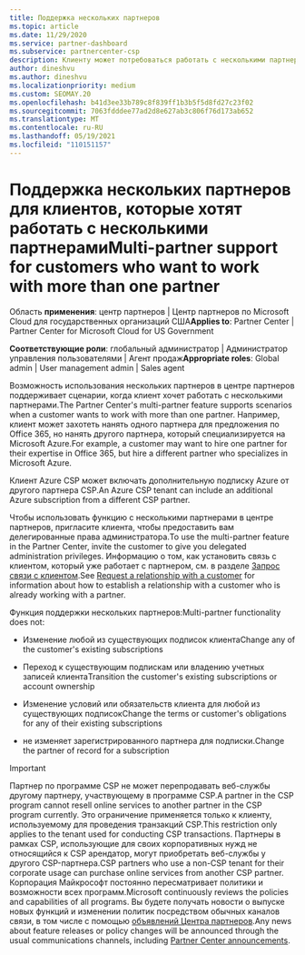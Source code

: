 ```yaml
---
title: Поддержка нескольких партнеров
ms.topic: article
ms.date: 11/29/2020
ms.service: partner-dashboard
ms.subservice: partnercenter-csp
description: Клиенту может потребоваться работать с несколькими партнерами в рамках программы поставщиков облачных решений, специализирующимися на разных услугах.
author: dineshvu
ms.author: dineshvu
ms.localizationpriority: medium
ms.custom: SEOMAY.20
ms.openlocfilehash: b41d3ee33b789c8f839ff1b3b5f5d8fd27c23f02
ms.sourcegitcommit: 7063fdddee77ad2d8e627ab3c806f76d173ab652
ms.translationtype: MT
ms.contentlocale: ru-RU
ms.lasthandoff: 05/19/2021
ms.locfileid: "110151157"
---
```

# <a name="multi-partner-support-for-customers-who-want-to-work-with-more-than-one-partner"></a><span data-ttu-id="a8b32-103">Поддержка нескольких партнеров для клиентов, которые хотят работать с несколькими партнерами</span><span class="sxs-lookup"><span data-stu-id="a8b32-103">Multi-partner support for customers who want to work with more than one partner</span></span>

<span data-ttu-id="a8b32-104">Область **применения**: центр партнеров | Центр партнеров по Microsoft Cloud для государственных организаций США</span><span class="sxs-lookup"><span data-stu-id="a8b32-104">**Applies to**: Partner Center | Partner Center for Microsoft Cloud for US Government</span></span>

<span data-ttu-id="a8b32-105">**Соответствующие роли**: глобальный администратор | Администратор управления пользователями | Агент продаж</span><span class="sxs-lookup"><span data-stu-id="a8b32-105">**Appropriate roles**: Global admin | User management admin | Sales agent</span></span>

<span data-ttu-id="a8b32-106">Возможность использования нескольких партнеров в центре партнеров поддерживает сценарии, когда клиент хочет работать с несколькими партнерами.</span><span class="sxs-lookup"><span data-stu-id="a8b32-106">The Partner Center's multi-partner feature supports scenarios when a customer wants to work with more than one partner.</span></span> <span data-ttu-id="a8b32-107">Например, клиент может захотеть нанять одного партнера для предложения по Office 365, но нанять другого партнера, который специализируется на Microsoft Azure.</span><span class="sxs-lookup"><span data-stu-id="a8b32-107">For example, a customer may want to hire one partner for their expertise in Office 365, but hire a different partner who specializes in Microsoft Azure.</span></span>

<span data-ttu-id="a8b32-108">Клиент Azure CSP может включать дополнительную подписку Azure от другого партнера CSP.</span><span class="sxs-lookup"><span data-stu-id="a8b32-108">An Azure CSP tenant can include an additional Azure subscription from a different CSP partner.</span></span>

<span data-ttu-id="a8b32-109">Чтобы использовать функцию с несколькими партнерами в центре партнеров, пригласите клиента, чтобы предоставить вам делегированные права администратора.</span><span class="sxs-lookup"><span data-stu-id="a8b32-109">To use the multi-partner feature in the Partner Center, invite the customer to give you delegated administration privileges.</span></span> <span data-ttu-id="a8b32-110">Информацию о том, как установить связь с клиентом, который уже работает с партнером, см. в разделе [Запрос связи с клиентом](request-a-relationship-with-a-customer.md).</span><span class="sxs-lookup"><span data-stu-id="a8b32-110">See [Request a relationship with a customer](request-a-relationship-with-a-customer.md) for information about how to establish a relationship with a customer who is already working with a partner.</span></span>

<span data-ttu-id="a8b32-111">Функция поддержки нескольких партнеров:</span><span class="sxs-lookup"><span data-stu-id="a8b32-111">Multi-partner functionality does not:</span></span>

- <span data-ttu-id="a8b32-112">Изменение любой из существующих подписок клиента</span><span class="sxs-lookup"><span data-stu-id="a8b32-112">Change any of the customer's existing subscriptions</span></span>

- <span data-ttu-id="a8b32-113">Переход к существующим подпискам или владению учетных записей клиента</span><span class="sxs-lookup"><span data-stu-id="a8b32-113">Transition the customer's existing subscriptions or account ownership</span></span>

- <span data-ttu-id="a8b32-114">Изменение условий или обязательств клиента для любой из существующих подписок</span><span class="sxs-lookup"><span data-stu-id="a8b32-114">Change the terms or customer's obligations for any of their existing subscriptions</span></span>

- <span data-ttu-id="a8b32-115">не изменяет зарегистрированного партнера для подписки.</span><span class="sxs-lookup"><span data-stu-id="a8b32-115">Change the partner of record for a subscription</span></span>

> [!IMPORTANT]  
> <span data-ttu-id="a8b32-116">Партнер по программе CSP не может перепродавать веб-службы другому партнеру, участвующему в программе CSP.</span><span class="sxs-lookup"><span data-stu-id="a8b32-116">A partner in the CSP program cannot resell online services to another partner in the CSP program currently.</span></span> <span data-ttu-id="a8b32-117">Это ограничение применяется только к клиенту, используемому для проведения транзакций CSP.</span><span class="sxs-lookup"><span data-stu-id="a8b32-117">This restriction only applies to the tenant used for conducting CSP transactions.</span></span> <span data-ttu-id="a8b32-118">Партнеры в рамках CSP, использующие для своих корпоративных нужд не относящийся к CSP арендатор, могут приобретать веб-службы у другого CSP-партнера.</span><span class="sxs-lookup"><span data-stu-id="a8b32-118">CSP partners who use a non-CSP tenant for their corporate usage can purchase online services from another CSP partner.</span></span> <span data-ttu-id="a8b32-119">Корпорация Майкрософт постоянно пересматривает политики и возможности всех программ.</span><span class="sxs-lookup"><span data-stu-id="a8b32-119">Microsoft continuously reviews the policies and capabilities of all programs.</span></span> <span data-ttu-id="a8b32-120">Вы будете получать новости о выпуске новых функций и изменении политик посредством обычных каналов связи, в том числе с помощью [объявлений Центра партнеров](announcements/index.md).</span><span class="sxs-lookup"><span data-stu-id="a8b32-120">Any news about feature releases or policy changes will be announced through the usual communications channels, including [Partner Center announcements](announcements/index.md).</span></span>
